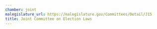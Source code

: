 ```yaml
---
chamber: joint
malegislature_url: https://malegislature.gov/Committees/Detail/J15
title: Joint Committee on Election Laws
---
```

